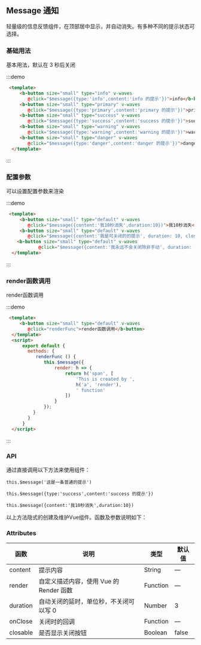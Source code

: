 ## Message 通知

轻量级的信息反馈组件，在顶部居中显示，并自动消失。有多种不同的提示状态可选择。

### 基础用法

基本用法，默认在 3 秒后关闭

:::demo
```html
 <template>
     <b-button size="small" type="info" v-waves
        @click="$message({type:'info',content:'info 的提示'})">info</b-button>
     <b-button size="small" type="primary" v-waves
        @click="$message({type:'primary',content:'primary 的提示'})">primary</b-button>
     <b-button size="small" type="success" v-waves
        @click="$message({type:'success',content:'success 的提示'})">success</b-button>
     <b-button size="small" type="warning" v-waves
        @click="$message({type:'warning',content:'warning 的提示'})">warning</b-button>
     <b-button size="small" type="danger" v-waves
        @click="$message({type:'danger',content:'danger 的提示'})">danger</b-button>
  </template>
```
:::

### 配置参数

可以设置配置参数来渲染

:::demo
```html
 <template>
     <b-button size="small" type="default" v-waves
        @click="$message({content:'我10秒消失',duration:10})">我10秒消失</b-button>
     <b-button size="small" type="default" v-waves
        @click="$message({content:'我是可关闭的的提示', duration: 10, closable: true})">可关闭的</b-button>
    <b-button size="small" type="default" v-waves
            @click="$message({content:'我永远不会关闭除非手动', duration: 0, closable: true})">不会关闭</b-button>
  </template>
```
:::

### render函数调用

render函数调用

:::demo
```html
 <template>
     <b-button size="small" type="default" v-waves
        @click="renderFunc">render函数调用</b-button>
  </template>
  <script>
      export default {
        methods: {
           renderFunc () {
              this.$message({
                  render: h => {
                      return h('span', [
                          'This is created by ',
                          h('a', 'render'),
                          ' function'
                      ])
                  }
              });
          }
        }
      }
  </script>
```
:::

### API

通过直接调用以下方法来使用组件：

    this.$message('这是一条普通的提示')
    
    this.$message({type:'success',content:'success 的提示'})
        
    this.$message({content:'我10秒消失',duration:10})
    
以上方法隐式的创建及维护Vue组件。函数及参数说明如下：

### Attributes

| 函数      | 说明    |  类型      | 默认值      |
|---------- |-------- |---------- |---------|
| content     |  提示内容   | String  | —  |
| render     |  自定义描述内容，使用 Vue 的 Render 函数   | Function  | —  |
| duration     | 自动关闭的延时，单位秒，不关闭可以写 0 | Number |3  |
| onClose     | 关闭时的回调 | Function	 |  —  |
| closable     | 是否显示关闭按钮 | Boolean	 | false |

